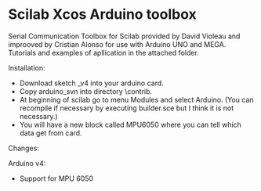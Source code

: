 Scilab Xcos Arduino toolbox
=========================================

Serial Communication Toolbox for Scilab provided by David Violeau and improoved by Cristian Alonso for use with Arduino UNO and MEGA. Tutorials and examples of apllication in the attached folder.

Installation:
+ Download sketch _v4 into your arduino card. 
+ Copy arduino_svn into directory \contrib. 
+ At beginning of scilab go to menu Modules and select Arduino. (You can recompile if necessary by executing builder.sce but I think it is not necessary.)
+ You will have a new block called MPU6050 where you can tell which data get from card.

Changes:

Arduino v4:

+ Support for MPU 6050
 
